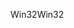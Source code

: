 <span data-ttu-id="3762f-101">Win32</span><span class="sxs-lookup"><span data-stu-id="3762f-101">Win32</span></span>